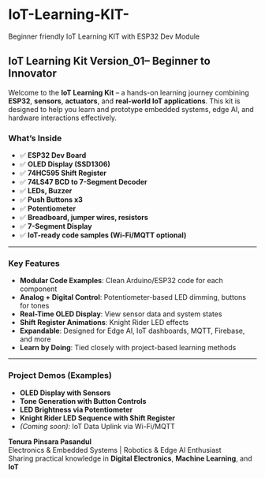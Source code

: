 # IoT-Learning-KIT-
Beginner friendly IoT Learning KIT with ESP32 Dev Module 


##  IoT Learning Kit Version_01– Beginner to Innovator

Welcome to the **IoT Learning Kit** – a hands-on learning journey combining **ESP32**, **sensors**, **actuators**, and **real-world IoT applications**. This kit is designed to help you learn and prototype embedded systems, edge AI, and hardware interactions effectively.

###  What’s Inside

* ✅ **ESP32 Dev Board**
* ✅ **OLED Display (SSD1306)**
* ✅ **74HC595 Shift Register**
* ✅ **74LS47 BCD to 7-Segment Decoder**
* ✅ **LEDs, Buzzer**
* ✅ **Push Buttons x3**
* ✅ **Potentiometer**
* ✅ **Breadboard, jumper wires, resistors**
* ✅ **7-Segment Display**
* ✅ **IoT-ready code samples (Wi-Fi/MQTT optional)**

---

###  Key Features

*  **Modular Code Examples**: Clean Arduino/ESP32 code for each component
*  **Analog + Digital Control**: Potentiometer-based LED dimming, buttons for tones
*  **Real-Time OLED Display**: View sensor data and system states
*  **Shift Register Animations**: Knight Rider LED effects
*  **Expandable**: Designed for Edge AI, IoT dashboards, MQTT, Firebase, and more
*  **Learn by Doing**: Tied closely with project-based learning methods

---

###  Project Demos (Examples)

*  **OLED Display with Sensors**
*  **Tone Generation with Button Controls**
*  **LED Brightness via Potentiometer**
*  **Knight Rider LED Sequence with Shift Register**
*  *(Coming soon)*: IoT Data Uplink via Wi-Fi/MQTT


**Tenura Pinsara Pasandul**
<br>
 Electronics & Embedded Systems |  Robotics & Edge AI Enthusiast
<br>
 Sharing practical knowledge in **Digital Electronics**, **Machine Learning**, and **IoT**





